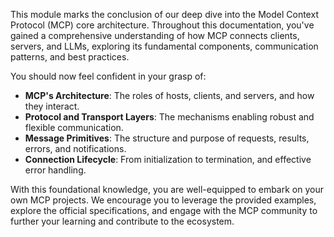 This module marks the conclusion of our deep dive into the Model Context Protocol (MCP) core architecture. Throughout this documentation, you've gained a comprehensive understanding of how MCP connects clients, servers, and LLMs, exploring its fundamental components, communication patterns, and best practices.

You should now feel confident in your grasp of:
*   **MCP's Architecture**: The roles of hosts, clients, and servers, and how they interact.
*   **Protocol and Transport Layers**: The mechanisms enabling robust and flexible communication.
*   **Message Primitives**: The structure and purpose of requests, results, errors, and notifications.
*   **Connection Lifecycle**: From initialization to termination, and effective error handling.

With this foundational knowledge, you are well-equipped to embark on your own MCP projects. We encourage you to leverage the provided examples, explore the official specifications, and engage with the MCP community to further your learning and contribute to the ecosystem.